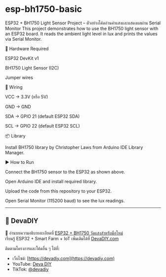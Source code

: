 # esp-bh1750-basic
ESP32 + BH1750 Light Sensor Project – ตัวอย่างโค้ดอ่านค่าแสงและแสดงผลผ่าน Serial Monitor
This project demonstrates how to use the BH1750 light sensor with an ESP32 board.
It reads the ambient light level in lux and prints the values via Serial Monitor.

🔧 Hardware Required

ESP32 DevKit v1

BH1750 Light Sensor (I2C)

Jumper wires

🔌 Wiring

VCC → 3.3V (หรือ 5V)

GND → GND

SDA → GPIO 21 (default ESP32 SDA)

SCL → GPIO 22 (default ESP32 SCL)

📦 Library

Install BH1750 library by Christopher Laws from Arduino IDE Library Manager.

▶️ How to Run

Connect the BH1750 sensor to the ESP32 as shown above.

Open Arduino IDE and install required library.

Upload the code from this repository to your ESP32.

Open Serial Monitor (115200 baud) to see the lux readings.

---
## 🌱 DevaDIY
📖 อ่านบทความอธิบายละเอียดที่ [ESP32 + BH1750 วัดแสงสำหรับมือใหม่](https://devadiy.com/esp32-bh1750-lux-beginner/)  
เรียนรู้ ESP32 + Smart Farm + IoT เพิ่มเติมได้ที่ [DevaDIY.com](https://devadiy.com)

ติดตามโครงการและโค้ดอื่น ๆ ได้ที่:
- เว็บไซต์: [https://devadiy.com](https://devadiy.com)
- YouTube: [Deva DIY](https://youtube.com/@devadiy)
- TikTok: [@devadiy](https://www.tiktok.com/@devadiy)
